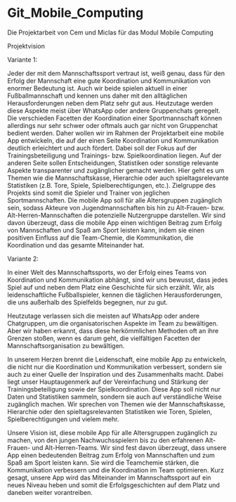 # Git_Mobile_Computing
Die Projektarbeit von Cem und Miclas für das Modul Mobile Computing

Projektvision

Variante 1:

Jeder der mit dem Mannschaftssport vertraut ist, weiß genau, dass für den Erfolg der Mannschaft eine gute Koordination und Kommunikation von enormer Bedeutung ist. Auch wir beide spielen aktuell in einer Fußballmannschaft und kennen uns daher mit den alltäglichen Herausforderungen neben dem Platz sehr gut aus. Heutzutage werden diese Aspekte meist über WhatsApp oder andere Gruppenchats geregelt. Die verschieden Facetten der Koordination einer Sportmannschaft können allerdings nur sehr schwer oder oftmals auch gar nicht von Gruppenchat bedient werden. Daher wollen wir im Rahmen der Projektarbeit eine mobile App entwickeln, die auf der einen Seite Koordination und Kommunikation deutlich erleichtert und auch fördert. Dabei soll der Fokus auf der Trainingsbeteiligung und Trainings- bzw. Spielkoordination liegen. Auf der anderen Seite sollen Entscheidungen, Statistiken oder sonstige relevante Aspekte transparenter und zugänglicher gemacht werden. Hier geht es um Themen wie die Mannschaftskasse, Hierarchie oder auch spieltagsrelevante Statistiken (z.B. Tore, Spiele, Spielberechtigungen, etc.). Zielgruppe des Projekts sind somit die Spieler und Trainer von jeglichen Sportmannschaften. Die mobile App soll für alle Altersgruppen zugänglich sein, sodass Akteure von Jugendmannschaften bis hin zu Alt-Frauen- bzw. Alt-Herren-Mannschaften die potenzielle Nutzergruppe darstellen. Wir sind davon überzeugt, dass die mobile App einen wichtigen Beitrag zum Erfolg von Mannschaften und Spaß am Sport leisten kann, indem sie einen positiven Einfluss auf die Team-Chemie, die Kommunikation, die Koordination und das gesamte Miteinander hat.

Variante 2:

In einer Welt des Mannschaftssports, wo der Erfolg eines Teams von Koordination und Kommunikation abhängt, sind wir uns bewusst, dass jedes Spiel auf und neben dem Platz eine Geschichte für sich erzählt. Wir, als leidenschaftliche Fußballspieler, kennen die täglichen Herausforderungen, die uns außerhalb des Spielfelds begegnen, nur zu gut.

Heutzutage verlassen sich die meisten auf WhatsApp oder andere Chatgruppen, um die organisatorischen Aspekte im Team zu bewältigen. Aber wir haben erkannt, dass diese herkömmlichen Methoden oft an ihre Grenzen stoßen, wenn es darum geht, die vielfältigen Facetten der Mannschaftsorganisation zu bewältigen.

In unserem Herzen brennt die Leidenschaft, eine mobile App zu entwickeln, die nicht nur die Koordination und Kommunikation verbessert, sondern sie auch zu einer Quelle der Inspiration und des Zusammenhalts macht. Dabei liegt unser Hauptaugenmerk auf der Vereinfachung und Stärkung der Trainingsbeteiligung sowie der Spielkoordination. Diese App soll nicht nur Daten und Statistiken sammeln, sondern sie auch auf verständliche Weise zugänglich machen. Wir sprechen von Themen wie der Mannschaftskasse, Hierarchie oder den spieltagsrelevanten Statistiken wie Toren, Spielen, Spielberechtigungen und vielem mehr.

Unsere Vision ist, diese mobile App für alle Altersgruppen zugänglich zu machen, von den jungen Nachwuchsspielern bis zu den erfahrenen Alt-Frauen- und Alt-Herren-Teams. Wir sind fest davon überzeugt, dass unsere App einen bedeutenden Beitrag zum Erfolg von Mannschaften und zum Spaß am Sport leisten kann. Sie wird die Teamchemie stärken, die Kommunikation verbessern und die Koordination im Team optimieren. Kurz gesagt, unsere App wird das Miteinander im Mannschaftssport auf ein neues Niveau heben und somit die Erfolgsgeschichten auf dem Platz und daneben weiter vorantreiben.

